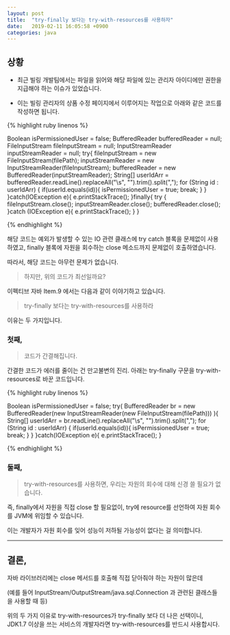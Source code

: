 ```yaml
---
layout: post
title:  "try-finally 보다는 try-with-resources를 사용하자"
date:   2019-02-11 16:05:58 +0900
categories: java
---
```


## 상황

  * 최근 빌링 개발팀에서는 파일을 읽어와 해당 파일에 있는 관리자 아이디에만 권한을 지급해야 하는 이슈가 있었습니다.
  
  * 이는 빌링 관리자의 상품 수정 페이지에서 이루어지는 작업으로 아래와 같은 코드를 작성하면 됩니다.


{% highlight ruby linenos %}

Boolean isPermissionedUser = false;
BufferedReader bufferedReader = null;
FileInputStream fileInputStream = null;
InputStreamReader inputStreamReader = null;
try{
    fileInputStream = new FileInputStream(filePath);
    inputStreamReader = new InputStreamReader(fileInputStream);
    bufferedReader = new BufferedReader(inputStreamReader);
    String[] userIdArr = bufferedReader.readLine().replaceAll("\\s", "").trim().split(",");
    for (String id : userIdArr) {
        if(userId.equals(id)){
            isPermissionedUser = true;
            break;
        }
    }
}catch(IOException e){
    e.printStackTrace();
}finally{
    try {
        fileInputStream.close();
        inputStreamReader.close();
        bufferedReader.close();
    }catch (IOException e){
        e.printStackTrace();
    }
}

{% endhighlight %}

해당 코드는 예외가 발생할 수 있는 IO 관련 클래스에 try catch 블록을 문제없이 사용하였고, finally 블록에 자원을 회수하는 close 메소드까지 문제없이 호출하였습니다.

따라서, 해당 코드는 아무런 문제가 없습니다.

> 하지만, 위의 코드가 최선일까요?


이펙티브 자바 Item.9 에서는 다음과 같이 이야기하고 있습니다.

> try-finally 보다는 try-with-resources를 사용하라



이유는 두 가지입니다.

### 첫째,

> 코드가 간결해집니다. 

간결한 코드가 에러를 줄이는 건 만고불변의 진리. 아래는 try-finally 구문을 try-with-resources로 바꾼 코드입니다.

{% highlight ruby linenos %}

Boolean isPermissionedUser = false;
try( BufferedReader br = new BufferedReader(new InputStreamReader(new FileInputStream(filePath))) ){
    String[] userIdArr = br.readLine().replaceAll("\\s", "").trim().split(",");
    for (String id : userIdArr) {
        if(userId.equals(id)){
            isPermissionedUser = true;
            break;
        }
    }
}catch(IOException e){
    e.printStackTrace();
}

{% endhighlight %}


### 둘째,

> try-with-resources를 사용하면, 우리는 자원의 회수에 대해 신경 쓸 필요가 없습니다. 

즉, finally에서 자원을 직접 close 할 필요없이, try에 resource를 선언하여 자원 회수를 JVM에 위임할 수 있습니다.

이는 개발자가 자원 회수를 잊어 성능이 저하될 가능성이 없다는 걸 의미합니다.


* * *

## 결론,

자바 라이브러리에는 close 메서드를 호출해 직접 닫아줘야 하는 자원이 많은데 

(예를 들어 InputStream/OutputStream/java.sql.Connection 과 관련된 클래스들을 사용할 때 등)

위의 두 가지 이유로 try-with-resources가 try-finally 보다 더 나은 선택이니, JDK1.7 이상을 쓰는 서비스의 개발자라면 try-with-resources를 반드시 사용합시다.
